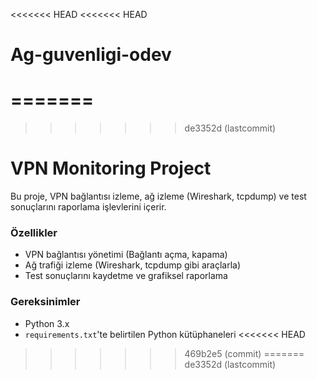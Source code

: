 <<<<<<< HEAD
<<<<<<< HEAD
# Ag-guvenligi-odev
=======
=======
>>>>>>> de3352d (lastcommit)

# VPN Monitoring Project

Bu proje, VPN bağlantısı izleme, ağ izleme (Wireshark, tcpdump) ve test sonuçlarını raporlama işlevlerini içerir.

### Özellikler
- VPN bağlantısı yönetimi (Bağlantı açma, kapama)
- Ağ trafiği izleme (Wireshark, tcpdump gibi araçlarla)
- Test sonuçlarını kaydetme ve grafiksel raporlama

### Gereksinimler
- Python 3.x
- `requirements.txt`'te belirtilen Python kütüphaneleri
<<<<<<< HEAD
>>>>>>> 469b2e5 (commit)
=======
>>>>>>> de3352d (lastcommit)
